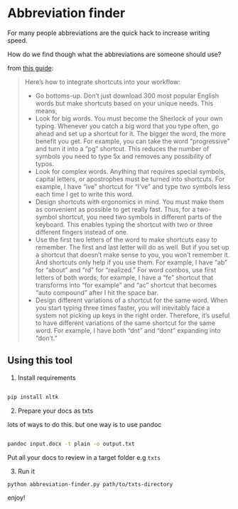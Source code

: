 # Abbreviation finder

For many people abbreviations are the quick hack to increase writing speed.

How do we find though what the abbreviations are someone should use?

from [this guide](https://vasilishynkarenka.com/how-to-type-3x-faster/):

> Here’s how to integrate shortcuts into your workflow:
> 
> - Go bottoms-up. Don’t just download 300 most popular English words but make shortcuts based on your unique needs. This means,
> - Look for big words. You must become the Sherlock of your own typing. Whenever you catch a big word that you type often, go ahead and set up a shortcut for it. The bigger the word, the more benefit you get. For example, you can take the word “progressive” and turn it into a “pg” shortcut. This reduces the number of symbols you need to type 5x and removes any possibility of typos.
> - Look for complex words. Anything that requires special symbols, capital letters, or apostrophes must be turned into shortcuts. For example, I have “ive” shortcut for “I’ve” and type two symbols less each time I get to write this word.
> - Design shortcuts with ergonomics in mind. You must make them as convenient as possible to get really fast. Thus, for a two-symbol shortcut, you need two symbols in different parts of the keyboard. This enables typing the shortcut with two or three different fingers instead of one.
> - Use the first two letters of the word to make shortcuts easy to remember. The first and last letter will do as well. But if you set up a shortcut that doesn’t make sense to you, you won’t remember it. And shortcuts only help if you use them. For example, I have “ab” for “about” and “rd” for “realized.” For word combos, use first letters of both words; for example, I have a “fe” shortcut that transforms into “for example” and “ac” shortcut that becomes “auto compound” after I hit the space bar.
> - Design different variations of a shortcut for the same word. When you start typing three times faster, you will inevitably face a system not picking up keys in the right order. Therefore, it’s useful to have different variations of the same shortcut for the same word. For example, I have both “dnt” and “dont” expanding into “don’t.”

## Using this tool

1. Install requirements

```bash

pip install nltk

```

2. Prepare your docs as txts

lots of ways to do this. but one way is to use pandoc

```bash

pandoc input.docx -t plain -o output.txt
```

Put all your docs to review in a target folder e.g ``txts``


3. Run it

```bash
python abbreviation-finder.py path/to/txts-directory
````

enjoy! 